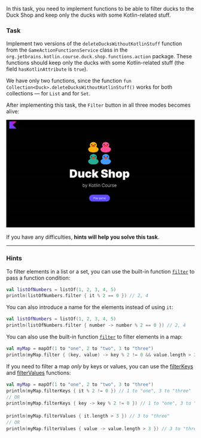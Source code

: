 In this task, you need to implement functions to be able to
filter ducks to the Duck Shop and keep only the ducks with some Kotlin-related stuff.

### Task

Implement two versions of the `deleteDucksWithoutKotlinStuff` function from the `GameActionFunctionsService` class in
the `org.jetbrains.kotlin.course.duck.shop.functions.action` package.
These functions should keep only the ducks with some Kotlin-related stuff (the field `hasKotlinAttribute` is `true`).

We have only two functions, since the function `fun Collection<Duck>.deleteDucksWithoutKotlinStuff()` works for both collections — for `List` and for `Set`.

After implementing this task, the `Filter` button in all three modes becomes alive:

![Current state](../../utils/src/main/resources/images/duck/shop/states/state_6.gif)

If you have any difficulties, **hints will help you solve this task**.

----

### Hints

<div class="hint" title="How to filter items in a list or a set?">

To filter elements in a list or a set, you can use the built-in function [`filter`](https://kotlinlang.org/api/latest/jvm/stdlib/kotlin.collections/filter.html) 
to pass a function condition:
```kotlin
val listOfNumbers = listOf(1, 2, 3, 4, 5)
println(listOfNumbers.filter { it % 2 == 0 }) // 2, 4
```

You can also introduce a name for the elements instead of using `it`:
```kotlin
val listOfNumbers = listOf(1, 2, 3, 4, 5)
println(listOfNumbers.filter { number -> number % 2 == 0 }) // 2, 4
```
</div>

<div class="hint" title="How to filter items in a map?">

You can also use the built-in function [`filter`](https://kotlinlang.org/api/latest/jvm/stdlib/kotlin.collections/filter.html) to filter elements in a map:
```kotlin
val myMap = mapOf(1 to "one", 2 to "two", 3 to "three")
println(myMap.filter { (key, value) -> key % 2 != 0 && value.length > 2 }) // 1 to "one", 3 to "three"
```

If you need to filter a map _only_ by keys or values, you can use the [filterKeys](https://kotlinlang.org/api/latest/jvm/stdlib/kotlin.collections/filter-keys.html#filterkeys) 
and [filterValues](https://kotlinlang.org/api/latest/jvm/stdlib/kotlin.collections/filter-values.html#filtervalues) functions:

```kotlin
val myMap = mapOf(1 to "one", 2 to "two", 3 to "three")
println(myMap.filterKeys { it % 2 != 0 }) // 1 to "one", 3 to "three"
// OR
println(myMap.filterKeys { key -> key % 2 != 0 }) // 1 to "one", 3 to "three"

println(myMap.filterValues { it.length > 3 }) // 3 to "three"
// OR
println(myMap.filterValues { value -> value.length > 3 }) // 3 to "three"
```
</div>

